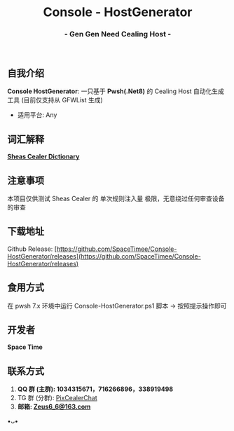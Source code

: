 <h1 align="center">Console - HostGenerator</h1>
<h3 align="center">- Gen Gen Need Cealing Host -</h3>
</br>

## 自我介绍
**Console HostGenerator**: 一只基于 **Pwsh(.Net8)** 的 Cealing Host 自动化生成工具 (目前仅支持从 GFWList 生成)

* 适用平台: Any

## 词汇解释
**[Sheas Cealer Dictionary](https://github.com/SpaceTimee/Sheas-Cealer/wiki/Sheas-Cealer-Dictionary)**

## 注意事项
本项目仅供测试 Sheas Cealer 的 单次规则注入量 极限，无意绕过任何审查设备的审查

## 下载地址
Github Release: [https://github.com/SpaceTimee/Console-HostGenerator/releases](https://github.com/SpaceTimee/Console-HostGenerator/releases)

## 食用方式
在 pwsh 7.x 环境中运行 Console-HostGenerator.ps1 脚本 -> 按照提示操作即可

## 开发者
**Space Time**

## 联系方式
1. **QQ 群 (主群): 1034315671，716266896，338919498**
2. TG 群 (分群): [PixCealerChat](https://t.me/PixCealerChat)
3. **邮箱: Zeus6_6@163.com**

•ᴗ•

